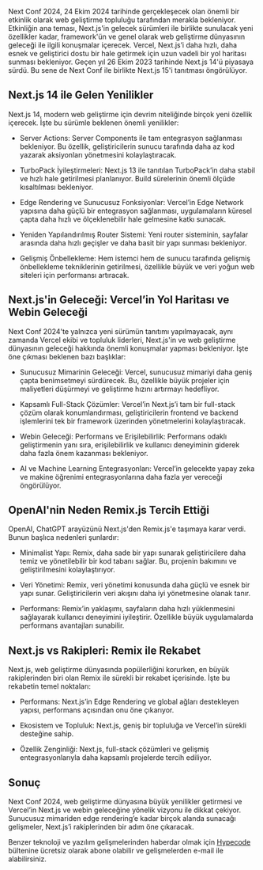 Next Conf 2024, 24 Ekim 2024 tarihinde gerçekleşecek olan önemli bir etkinlik olarak web geliştirme topluluğu tarafından merakla bekleniyor. Etkinliğin ana teması, Next.js'in gelecek sürümleri ile birlikte sunulacak yeni özellikler kadar, framework'ün ve genel olarak web geliştirme dünyasının geleceği ile ilgili konuşmalar içerecek. Vercel, Next.js’i daha hızlı, daha esnek ve geliştirici dostu bir hale getirmek için uzun vadeli bir yol haritası sunması bekleniyor. Geçen yıl 26 Ekim 2023 tarihinde Next.js 14'ü piyasaya sürdü. Bu sene de Next Conf ile birlikte Next.js 15'i tanıtması öngörülüyor. 

## Next.js 14 ile Gelen Yenilikler

Next.js 14, modern web geliştirme için devrim niteliğinde birçok yeni özellik içerecek. İşte bu sürümle beklenen önemli yenilikler:

- Server Actions: Server Components ile tam entegrasyon sağlanması bekleniyor. Bu özellik, geliştiricilerin sunucu tarafında daha az kod yazarak aksiyonları yönetmesini kolaylaştıracak.

- TurboPack İyileştirmeleri: Next.js 13 ile tanıtılan TurboPack’in daha stabil ve hızlı hale getirilmesi planlanıyor. Build sürelerinin önemli ölçüde kısaltılması bekleniyor.

- Edge Rendering ve Sunucusuz Fonksiyonlar: Vercel’in Edge Network yapısına daha güçlü bir entegrasyon sağlanması, uygulamaların küresel çapta daha hızlı ve ölçeklenebilir hale gelmesine katkı sunacak.

- Yeniden Yapılandırılmış Router Sistemi: Yeni router sisteminin, sayfalar arasında daha hızlı geçişler ve daha basit bir yapı sunması bekleniyor.

- Gelişmiş Önbellekleme: Hem istemci hem de sunucu tarafında gelişmiş önbellekleme tekniklerinin getirilmesi, özellikle büyük ve veri yoğun web siteleri için performansı artıracak.

## Next.js'in Geleceği: Vercel’in Yol Haritası ve Webin Geleceği

Next Conf 2024'te yalnızca yeni sürümün tanıtımı yapılmayacak, aynı zamanda Vercel ekibi ve topluluk liderleri, Next.js'in ve web geliştirme dünyasının geleceği hakkında önemli konuşmalar yapması bekleniyor. İşte öne çıkması beklenen bazı başlıklar:

- Sunucusuz Mimarinin Geleceği: Vercel, sunucusuz mimariyi daha geniş çapta benimsetmeyi sürdürecek. Bu, özellikle büyük projeler için maliyetleri düşürmeyi ve geliştirme hızını artırmayı hedefliyor.

- Kapsamlı Full-Stack Çözümler: Vercel’in Next.js’i tam bir full-stack çözüm olarak konumlandırması, geliştiricilerin frontend ve backend işlemlerini tek bir framework üzerinden yönetmelerini kolaylaştıracak.

- Webin Geleceği: Performans ve Erişilebilirlik: Performans odaklı geliştirmenin yanı sıra, erişilebilirlik ve kullanıcı deneyiminin giderek daha fazla önem kazanması bekleniyor.

- AI ve Machine Learning Entegrasyonları: Vercel’in gelecekte yapay zeka ve makine öğrenimi entegrasyonlarına daha fazla yer vereceği öngörülüyor.

## OpenAI'nin Neden Remix.js Tercih Ettiği

OpenAI, ChatGPT arayüzünü Next.js'den Remix.js'e taşımaya karar verdi. Bunun başlıca nedenleri şunlardır:

- Minimalist Yapı: Remix, daha sade bir yapı sunarak geliştiricilere daha temiz ve yönetilebilir bir kod tabanı sağlar. Bu, projenin bakımını ve geliştirilmesini kolaylaştırıyor.

- Veri Yönetimi: Remix, veri yönetimi konusunda daha güçlü ve esnek bir yapı sunar. Geliştiricilerin veri akışını daha iyi yönetmesine olanak tanır.

- Performans: Remix’in yaklaşımı, sayfaların daha hızlı yüklenmesini sağlayarak kullanıcı deneyimini iyileştirir. Özellikle büyük uygulamalarda performans avantajları sunabilir.

## Next.js vs Rakipleri: Remix ile Rekabet

Next.js, web geliştirme dünyasında popülerliğini korurken, en büyük rakiplerinden biri olan Remix ile sürekli bir rekabet içerisinde. İşte bu rekabetin temel noktaları:

- Performans: Next.js’in Edge Rendering ve global ağları destekleyen yapısı, performans açısından onu öne çıkarıyor.

- Ekosistem ve Topluluk: Next.js, geniş bir topluluğa ve Vercel’in sürekli desteğine sahip.

- Özellik Zenginliği: Next.js, full-stack çözümleri ve gelişmiş entegrasyonlarıyla daha kapsamlı projelerde tercih ediliyor.

## Sonuç

Next Conf 2024, web geliştirme dünyasına büyük yenilikler getirmesi ve Vercel’in Next.js ve webin geleceğine yönelik vizyonu ile dikkat çekiyor. Sunucusuz mimariden edge rendering’e kadar birçok alanda sunacağı gelişmeler, Next.js’i rakiplerinden bir adım öne çıkaracak.

Benzer teknoloji ve yazılım gelişmelerinden haberdar olmak için <a href="https://hypecode.tech/" hrefLang="tr">Hypecode</a> bültenine ücretsiz olarak abone olabilir ve gelişmelerden e-mail ile alabilirsiniz.
